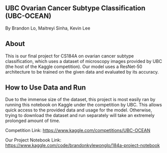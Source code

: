 UBC Ovarian Cancer Subtype Classification (UBC-OCEAN)
-------------------------
By Brandon Lo, Maitreyi Sinha, Kevin Lee

About
-------------------------
This is our final project for CS184A on ovarian cancer subtype classification, which uses a dataset of microscopy images
provided by UBC (the host of the Kaggle competition). Our model uses a ResNet-50 architecture to be trained on the given data
and evaluated by its accuracy.

How to Use Data and Run
-------------------------
Due to the immense size of the dataset, this project is most easily ran by running this notebook on Kaggle under the competition by UBC.
This allows quick access to the provided data and usage for the model. Otherwise, trying to download the dataset and run separately 
will take an extremely prolonged amount of time.

Competition Link: https://www.kaggle.com/competitions/UBC-OCEAN

Our Project Notebook Link: https://www.kaggle.com/code/brandonkylewonglo/184a-project-notebook
